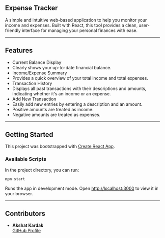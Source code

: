## Expense Tracker
A simple and intuitive web-based application to help you monitor your income and expenses. Built with React, this tool provides a clean, user-friendly interface for managing your personal finances with ease.

---

## Features

- Current Balance Display
- Clearly shows your up-to-date financial balance.
- Income/Expense Summary
- Provides a quick overview of your total income and total expenses.
- Transaction History
- Displays all past transactions with their descriptions and amounts, indicating whether it's an income or an expense.
- Add New Transaction
- Easily add new entries by entering a description and an amount.
- Positive amounts are treated as income.
- Negative amounts are treated as expenses.


---

## Getting Started

This project was bootstrapped with [Create React App](https://create-react-app.dev/).

### Available Scripts

In the project directory, you can run:

```bash
npm start
```

Runs the app in development mode. Open [http://localhost:3000](http://localhost:3000) to view it in your browser.

---

## Contributors

- **Akshat Kardak**  
  [GitHub Profile](https://github.com/AkshatKardak)

